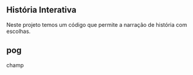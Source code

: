 ## História Interativa

Neste projeto temos um código que permite a narração de história com escolhas.

##  pog
champ